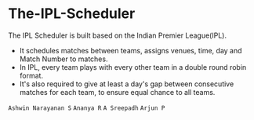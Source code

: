 # The-IPL-Scheduler
The IPL Scheduler is built based on the Indian Premier League(IPL). 

- It schedules matches between teams, assigns venues, time, day and Match Number to matches.
- In IPL, every team plays with every other team in a double round robin format.
- It's also required to give at least a day's gap between consecutive matches for each team, to ensure equal chance to all teams.

`Ashwin Narayanan S`
`Ananya R`
`A Sreepadh`
`Arjun P`
